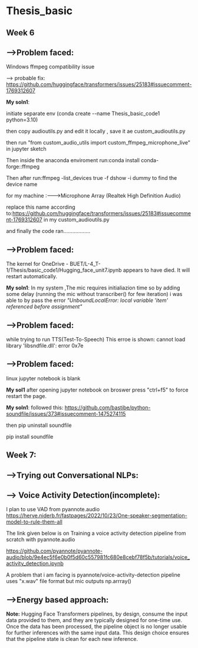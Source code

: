 # Thesis_basic

## Week 6
## -->Problem faced: 
Windows ffmpeg compatibility issue

--> probable fix:
https://github.com/huggingface/transformers/issues/25183#issuecomment-1769312607

**My soln1**: 

initiate separate env (conda create --name Thesis_basic_code1 python=3.10)

then copy audioutils.py and edit it locally , save it ae custom_audioutils.py

then run "from custom_audio_utils import custom_ffmpeg_microphone_live" in jupyter sketch

Then inside the anaconda enviroment run:conda install conda-forge::ffmpeg

Then after run:ffmpeg -list_devices true -f dshow -i dummy to find the device name

for my machine :--->Microphone Array (Realtek High Definition Audio)

replace this name according to:https://github.com/huggingface/transformers/issues/25183#issuecomment-1769312607 in my custom_audioutils.py

and finally the code ran..................


## -->Problem faced: 
The kernel for OneDrive - BUET/L-4_T-1/Thesis/basic_code1/Hugging_face_unit7.ipynb appears to have died. It will restart automatically.

**My soln1**:
In my system ,The mic requires initialiazion time so by adding some delay (running the mic without transcriber() for few iteration) i was able to by pass the error *"UnboundLocalError: local variable 'item' referenced before assignment"*


## -->Problem faced:
while trying to run TTS(Test-To-Speech) This erroe is shown:  cannot load library 'libsndfile.dll': error 0x7e


## -->Problem faced:
linux jupyter notebook is blank

**My sol1**
after opening jupyter notebook on broswer press "ctrl+f5" to force restart the page. 

**My soln1**:
followed this:
https://github.com/bastibe/python-soundfile/issues/373#issuecomment-1475274115

then pip uninstall soundfile

pip install soundfile


## Week 7:

## -->Trying out Conversational NLPs:

## --> Voice Activity Detection(incomplete):
I plan to use VAD from pyannote.audio
https://herve.niderb.fr/fastpages/2022/10/23/One-speaker-segmentation-model-to-rule-them-all

The link given below is on Training a voice activity detection pipeline from scratch with pyannote.audio

https://github.com/pyannote/pyannote-audio/blob/9e4ec5f6e0b0f5d60c557981fc680e8cebf78f5b/tutorials/voice_activity_detection.ipynb


A problem that i am facing is pyannote/voice-activity-detection pipeline uses "x.wav" file format but mic outputs np.arrray()


## -->Energy based approach:


**Note:** Hugging Face Transformers pipelines, by design, consume the input data provided to them, and they are typically designed for one-time use. Once the data has been processed, the pipeline object is no longer usable for further inferences with the same input data. This design choice ensures that the pipeline state is clean for each new inference.



